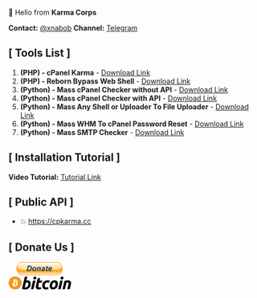 👋 Hello from **Karma Corps**

**Contact:** [@xnabob](https://t.me/xnabob)
**Channel:** [Telegram](https://t.me/KarmaSyndicate)

## [ Tools List ]

1. **(PHP) - cPanel Karma** - [Download Link](https://github.com/cpkarma/cPanel-Karma)
2. **(PHP) - Reborn Bypass Web Shell** - [Download Link](https://github.com/cpkarma/Reborn-PHP-Bypass-Webshell)
3. **(Python) - Mass cPanel Checker without API** - [Download Link](https://github.com/cpkarma/Mass-cPanel-Checker-Python)
4. **(Python) - Mass cPanel Checker with API** - [Download Link](https://github.com/cpkarma/Cpanel-Checker)
5. **(Python) - Mass Any Shell or Uploader To File Uploader** - [Download Link](https://github.com/cpkarma/Mass-Any-Shell-Or-Uploader-To-File-Upload)
6. **(Python) - Mass WHM To cPanel Password Reset** - [Download Link](https://github.com/cpkarma/Mass-WHM-To-cPanel-Account-Reset)
7. **(Python) - Mass SMTP Checker** - [Download Link](https://github.com/cpkarma/Mass-SMTP-Checker)

## [ Installation Tutorial ]

**Video Tutorial:** [Tutorial Link](https://www.youtube.com/watch?v=UJa3t1w4-AI)

## [ Public API ]
- 💥 https://cpkarma.cc

## [ Donate Us ]

[![bitcoin-black](https://raw.githubusercontent.com/cpkarma/cpkarma/main/bitcoin-donate-black.png)](https://raw.githubusercontent.com/cpkarma/cpkarma/refs/heads/main/btc-address)
<!---
cpkarma/cpkarma is a ✨ special ✨ repository because its `README.md` (this file) appears on your GitHub profile.
You can click the Preview link to take a look at your changes.
--->
